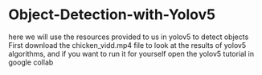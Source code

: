 # Object-Detection-with-Yolov5
here we will use the resources provided to us in yolov5 to detect objects
First download the chicken_vidd.mp4 file to look at the results of yolov5 algorithms, and if you want to run it for yourself open the yolov5 tutorial in google collab
